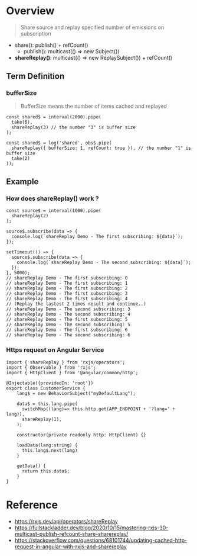 # Overview
> Share source and replay specified number of emissions on subscription
- share(): publish() + refCount()
  - publish(): multicast(() => new Subject())
- **shareReplay()**: multicast(() => new ReplaySubject()) + refCount()
## Term Definition
### bufferSize
> BufferSize means the number of items cached and replayed
```
const shared$ = interval(2000).pipe(
  take(6),
  shareReplay(3) // the number "3" is buffer size
);
```
```
const shared$ = log('shared', obs$.pipe(
  shareReplay({ bufferSize: 1, refCount: true }), // the number "1" is buffer size
  take(2)
));
```

## Example
### How does shareReplay() work ?
```
const source$ = interval(1000).pipe(
  shareReplay(2)
);

source$.subscribe(data => {
  console.log(`shareReplay Demo - The first subscribing: ${data}`);
});

setTimeout(() => {
  source$.subscribe(data => {
    console.log(`shareReplay Demo - The second subscribing: ${data}`);
  });
}, 5000);
// shareReplay Demo - The first subscribing: 0
// shareReplay Demo - The first subscribing: 1
// shareReplay Demo - The first subscribing: 2
// shareReplay Demo - The first subscribing: 3
// shareReplay Demo - The first subscribing: 4
// (Replay the lastest 2 times result and continue..)
// shareReplay Demo - The second subscribing: 3
// shareReplay Demo - The second subscribing: 4
// shareReplay Demo - The first subscribing: 5
// shareReplay Demo - The second subscribing: 5
// shareReplay Demo - The first subscribing: 6
// shareReplay Demo - The second subscribing: 6
```
### Https request on Angular Service
```
import { shareReplay } from 'rxjs/operators';
import { Observable } from 'rxjs';
import { HttpClient } from '@angular/common/http';

@Injectable({providedIn: 'root'})
export class CustomerService {
    lang$ = new BehaviorSubject("myDefaultLang");

    data$ = this.lang.pipe(
      switchMap((lang)=> this.http.get(APP_ENDPOINT + '?lang=' + lang)),
      shareReplay(1),
    );

    constructor(private readonly http: HttpClient) {}

    loadData(lang:string) {
      this.lang$.next(lang)
    }
    
    getData() {
      return this.data$;
    }
}
```

# Reference
- https://rxjs.dev/api/operators/shareReplay
- https://fullstackladder.dev/blog/2020/10/15/mastering-rxjs-30-multicast-publish-refcount-share-sharereplay/
- https://stackoverflow.com/questions/68101744/updating-cached-http-request-in-angular-with-rxjs-and-sharereplay
